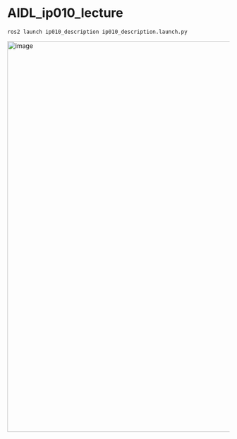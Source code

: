# AIDL_ip010_lecture

```
ros2 launch ip010_description ip010_description.launch.py
```

<img width="886" alt="image" src="https://user-images.githubusercontent.com/12381733/164188762-98a6ba84-fdd2-4a0f-a6dc-c5c6abe946fb.png">

```

```